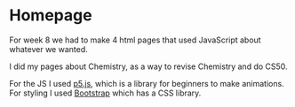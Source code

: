 # Homepage

For week 8 we had to make 4 html pages that used JavaScript about whatever we wanted.

I did my pages about Chemistry, as a way to revise Chemistry and do CS50.

For the JS I used <a href="https://p5js.org/">p5.js</a>, which is a library for beginners to make animations.
For styling I used <a href="https://getbootstrap.com/">Bootstrap</a> which has a CSS library.